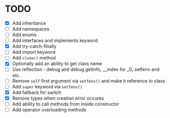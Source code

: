 # TODO

- [x] Add inheritance
- [ ] Add namespaces
- [ ] Add enums
- [ ] Add interfaces and implements keyword
- [x] Add try-catch-finally
- [ ] Add import keyword
- [ ] Add `clone()` method
- [x] Optionally add an ability to get class name
- [ ] Use reflection - debug and debug.getInfo, __index for _G, setfenv and etc.
- [ ] Remove `self` first argument via `setfenv()` and make it reference to class
- [ ] Add `super` keyword via `setfenv()`
- [x] Add fallback for switch
- [x] Remove types when creation error occures
- [ ] Add ability to call methods from inside constructor
- [ ] Add operator overloading methods
